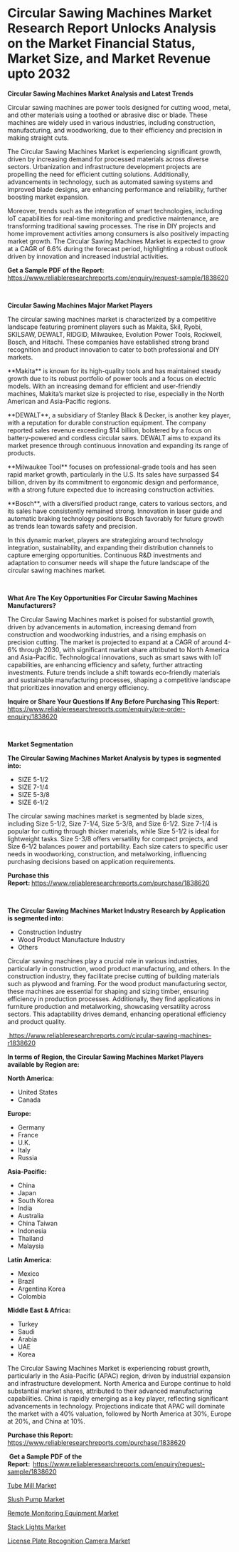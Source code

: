<p><h1>Circular Sawing Machines Market Research Report Unlocks Analysis on the Market Financial Status, Market Size, and Market Revenue upto 2032</h1></p><p><strong>Circular Sawing Machines Market Analysis and Latest Trends</strong></p>
<p><p>Circular sawing machines are power tools designed for cutting wood, metal, and other materials using a toothed or abrasive disc or blade. These machines are widely used in various industries, including construction, manufacturing, and woodworking, due to their efficiency and precision in making straight cuts. </p><p>The Circular Sawing Machines Market is experiencing significant growth, driven by increasing demand for processed materials across diverse sectors. Urbanization and infrastructure development projects are propelling the need for efficient cutting solutions. Additionally, advancements in technology, such as automated sawing systems and improved blade designs, are enhancing performance and reliability, further boosting market expansion. </p><p>Moreover, trends such as the integration of smart technologies, including IoT capabilities for real-time monitoring and predictive maintenance, are transforming traditional sawing processes. The rise in DIY projects and home improvement activities among consumers is also positively impacting market growth. The Circular Sawing Machines Market is expected to grow at a CAGR of 6.6% during the forecast period, highlighting a robust outlook driven by innovation and increased industrial activities.</p></p>
<p><strong>Get a Sample PDF of the Report:&nbsp;</strong> <a href="https://www.reliableresearchreports.com/enquiry/request-sample/1838620?utm_campaign=16&utm_medium=2&utm_source=Github&utm_content=ia&utm_term=22022025&utm_id=circular-sawing-machines">https://www.reliableresearchreports.com/enquiry/request-sample/1838620</a></p>
<p>&nbsp;</p>
<p><strong>Circular Sawing Machines Major Market Players</strong></p>
<p><p>The circular sawing machines market is characterized by a competitive landscape featuring prominent players such as Makita, Skil, Ryobi, SKILSAW, DEWALT, RIDGID, Milwaukee, Evolution Power Tools, Rockwell, Bosch, and Hitachi. These companies have established strong brand recognition and product innovation to cater to both professional and DIY markets.</p><p>**Makita** is known for its high-quality tools and has maintained steady growth due to its robust portfolio of power tools and a focus on electric models. With an increasing demand for efficient and user-friendly machines, Makita’s market size is projected to rise, especially in the North American and Asia-Pacific regions.</p><p>**DEWALT**, a subsidiary of Stanley Black & Decker, is another key player, with a reputation for durable construction equipment. The company reported sales revenue exceeding $14 billion, bolstered by a focus on battery-powered and cordless circular saws. DEWALT aims to expand its market presence through continuous innovation and expanding its range of products.</p><p>**Milwaukee Tool** focuses on professional-grade tools and has seen rapid market growth, particularly in the U.S. Its sales have surpassed $4 billion, driven by its commitment to ergonomic design and performance, with a strong future expected due to increasing construction activities.</p><p>**Bosch**, with a diversified product range, caters to various sectors, and its sales have consistently remained strong. Innovation in laser guide and automatic braking technology positions Bosch favorably for future growth as trends lean towards safety and precision.</p><p>In this dynamic market, players are strategizing around technology integration, sustainability, and expanding their distribution channels to capture emerging opportunities. Continuous R&D investments and adaptation to consumer needs will shape the future landscape of the circular sawing machines market.</p></p>
<p>&nbsp;</p>
<p><strong>What Are The Key Opportunities For Circular Sawing Machines Manufacturers?</strong></p>
<p><p>The Circular Sawing Machines market is poised for substantial growth, driven by advancements in automation, increasing demand from construction and woodworking industries, and a rising emphasis on precision cutting. The market is projected to expand at a CAGR of around 4-6% through 2030, with significant market share attributed to North America and Asia-Pacific. Technological innovations, such as smart saws with IoT capabilities, are enhancing efficiency and safety, further attracting investments. Future trends include a shift towards eco-friendly materials and sustainable manufacturing processes, shaping a competitive landscape that prioritizes innovation and energy efficiency.</p></p>
<p><strong>Inquire or Share Your Questions If Any Before Purchasing This Report:</strong> <a href="https://www.reliableresearchreports.com/enquiry/pre-order-enquiry/1838620?utm_campaign=16&utm_medium=2&utm_source=Github&utm_content=ia&utm_term=22022025&utm_id=circular-sawing-machines">https://www.reliableresearchreports.com/enquiry/pre-order-enquiry/1838620</a></p>
<p>&nbsp;</p>
<p><strong>Market Segmentation</strong></p>
<p><strong>The Circular Sawing Machines Market Analysis by types is segmented into:</strong></p>
<p><ul><li>SIZE 5-1/2</li><li>SIZE 7-1/4</li><li>SIZE 5-3/8</li><li>SIZE 6-1/2</li></ul></p>
<p><p>The circular sawing machines market is segmented by blade sizes, including Size 5-1/2, Size 7-1/4, Size 5-3/8, and Size 6-1/2. Size 7-1/4 is popular for cutting through thicker materials, while Size 5-1/2 is ideal for lightweight tasks. Size 5-3/8 offers versatility for compact projects, and Size 6-1/2 balances power and portability. Each size caters to specific user needs in woodworking, construction, and metalworking, influencing purchasing decisions based on application requirements.</p></p>
<p><strong>Purchase this Report:&nbsp;</strong><a href="https://www.reliableresearchreports.com/purchase/1838620?utm_campaign=16&utm_medium=2&utm_source=Github&utm_content=ia&utm_term=22022025&utm_id=circular-sawing-machines">https://www.reliableresearchreports.com/purchase/1838620</a></p>
<p>&nbsp;</p>
<p><strong>The Circular Sawing Machines Market Industry Research by Application is segmented into:</strong></p>
<p><ul><li>Construction Industry</li><li>Wood Product Manufacture Industry</li><li>Others</li></ul></p>
<p><p>Circular sawing machines play a crucial role in various industries, particularly in construction, wood product manufacturing, and others. In the construction industry, they facilitate precise cutting of building materials such as plywood and framing. For the wood product manufacturing sector, these machines are essential for shaping and sizing timber, ensuring efficiency in production processes. Additionally, they find applications in furniture production and metalworking, showcasing versatility across sectors. This adaptability drives demand, enhancing operational efficiency and product quality.</p></p>
<p><a href="https://www.reliableresearchreports.com/circular-sawing-machines-r1838620?utm_campaign=16&utm_medium=2&utm_source=Github&utm_content=ia&utm_term=22022025&utm_id=circular-sawing-machines">&nbsp;https://www.reliableresearchreports.com/circular-sawing-machines-r1838620</a></p>
<p><strong>In terms of Region, the Circular Sawing Machines Market Players available by Region are:</strong></p>
<p>
    <p> <strong> North America: </strong>
        <ul>
            <li>United States</li>
            <li>Canada</li>
        </ul>
        </p> 
    <p> <strong> Europe: </strong>
        <ul>
            <li>Germany</li>
            <li>France</li>
            <li>U.K.</li>
            <li>Italy</li>
            <li>Russia</li>
        </ul>
        </p> 
    <p> <strong> Asia-Pacific: </strong>
        <ul>
            <li>China</li>
            <li>Japan</li>
            <li>South Korea</li>
            <li>India</li>
            <li>Australia</li>
            <li>China Taiwan</li>
            <li>Indonesia</li>
            <li>Thailand</li>
            <li>Malaysia</li>
        </ul>
        </p> 
    <p> <strong> Latin America: </strong>
        <ul>
            <li>Mexico</li>
            <li>Brazil</li>
            <li>Argentina Korea</li>
            <li>Colombia</li>
        </ul>
        </p> 
    <p> <strong> Middle East & Africa: </strong>
        <ul>
            <li>Turkey</li>
            <li>Saudi</li>
            <li>Arabia</li>
            <li>UAE</li>
            <li>Korea</li>
        </ul>
    </p>
    </p>
<p><p>The Circular Sawing Machines Market is experiencing robust growth, particularly in the Asia-Pacific (APAC) region, driven by industrial expansion and infrastructure development. North America and Europe continue to hold substantial market shares, attributed to their advanced manufacturing capabilities. China is rapidly emerging as a key player, reflecting significant advancements in technology. Projections indicate that APAC will dominate the market with a 40% valuation, followed by North America at 30%, Europe at 20%, and China at 10%.</p></p>
<p><strong>Purchase this Report: </strong><a href="https://www.reliableresearchreports.com/purchase/1838620?utm_campaign=16&utm_medium=2&utm_source=Github&utm_content=ia&utm_term=22022025&utm_id=circular-sawing-machines">https://www.reliableresearchreports.com/purchase/1838620</a></p>
<p>&nbsp;<strong>Get a Sample PDF of the Report:&nbsp;&nbsp;</strong><a href="https://www.reliableresearchreports.com/enquiry/request-sample/1838620?utm_campaign=16&utm_medium=2&utm_source=Github&utm_content=ia&utm_term=22022025&utm_id=circular-sawing-machines">https://www.reliableresearchreports.com/enquiry/request-sample/1838620</a></p>
<p><strong></strong></p>
<p><p><a href="https://github.com/palejsaafuu/Market-Research-Report-List-1/blob/main/tube-mill-market.md?utm_campaign=16&utm_medium=2&utm_source=Github&utm_content=ia&utm_term=22022025&utm_id=circular-sawing-machines">Tube Mill Market</a></p><p><a href="https://github.com/nibbsmantji/Market-Research-Report-List-1/blob/main/slush-pump-market.md?utm_campaign=16&utm_medium=2&utm_source=Github&utm_content=ia&utm_term=22022025&utm_id=circular-sawing-machines">Slush Pump Market</a></p><p><a href="https://github.com/djibenesha/Market-Research-Report-List-1/blob/main/remote-monitoring-equipment-market.md?utm_campaign=16&utm_medium=2&utm_source=Github&utm_content=ia&utm_term=22022025&utm_id=circular-sawing-machines">Remote Monitoring Equipment Market</a></p><p><a href="https://github.com/leehihkl/Market-Research-Report-List-1/blob/main/stack-lights-market.md?utm_campaign=16&utm_medium=2&utm_source=Github&utm_content=ia&utm_term=22022025&utm_id=circular-sawing-machines">Stack Lights Market</a></p><p><a href="https://github.com/guleealhani/Market-Research-Report-List-1/blob/main/license-plate-recognition-camera-market.md?utm_campaign=16&utm_medium=2&utm_source=Github&utm_content=ia&utm_term=22022025&utm_id=circular-sawing-machines">License Plate Recognition Camera Market</a></p></p>
